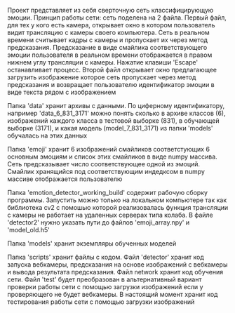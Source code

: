 Проект представляет из себя сверточную сеть классифицирующую эмоции. Принцип работы сети: сеть поделена на 2 файла. Первый файл, для тех у кого есть камера, открывает окно в котором пользователь видит трансляцию с камеры своего компьютера. Сеть в реальном времени считывает кадры с камеры и пропускает их через метод предсказания. Предсказание в виде смайлика соответствующего эмоции пользователя в реальном времени отображается в правом нижнем углу трансляции с камеры. Нажатие клавиши 'Escape' останавливает процесс. Второй файл открывает окно предлагающее загрузить изображение которое сеть пропускает через метод предсказания и возвращает пользователю идентификатор эмоции в виде текста рядом с изображением

Папка 'data' хранит архивы с данными. По циферному идентификатору, например 'data_6_831_3171' можно понять сколько в архиве классов (6), изображений каждого класса в тестовой выборке (831), в обучающей выборке (3171), и какая модель (model_7_831_3171) из папки 'models' обучалась на этих данных

Папка 'emoji' хранит 6 изображений смайликов соответстующих 6 основным эмоциям и список этих смайликов в виде numpy массива. Сеть предсказывает число соответствующее одной из эмоций. Смайлик хранящийся под соответствующим индедксом в numpy массиве отображается пользователю

Папка 'emotion_detector_working_build' содержит рабочую сборку программы. Запустить можно только на локальном компьютере так как библиотека cv2 с помошью которой реализовалась функция трансляции с камеры не работает на удаленных серверах типа колаба. В файле 'detector2' нужно указать пути до файлов 'emoji_array.npy' и 'model_old.h5'

Папка 'models' хранит экземпляры обученных моделей

Папка 'scripts' хранит файлы с кодом. Файл 'detector' хранит код запуска вебкамеры, предсказания на основе изображений с вебкамеры и вывода результата предсказания. Файл network хранит код обучения сети. Файл 'test' будет преобразован в альтернативный вариант проверки работы сети с помощью загрузки изображений если у проверяющего не будет вебкамеры. В настоящий момент хранит код тестирования работы сети с помощью загрузки изображений
